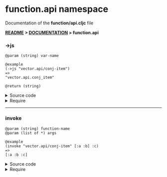 
# <strong>function.api</strong> namespace
<p>Documentation of the <strong>function/api.cljc</strong> file</p>

<strong>[README](../../../README.md) > [DOCUMENTATION](../../COVER.md) > function.api</strong>



### ->js

```
@param (string) var-name
```

```
@example
(->js "vector.api/conj-item")
=>
"vector.api.conj_item"
```

```
@return (string)
```

<details>
<summary>Source code</summary>

```
(defn ->js
  [var-name]
  #?(:cljs (-> var-name (string/replace-part #"/" ".")
                        (string/replace-part #"-" "_"))))
```

</details>

<details>
<summary>Require</summary>

```
(ns my-namespace (:require [function.api :as function :refer [->js]]))

(function/->js ...)
(->js          ...)
```

</details>

---

### invoke

```
@param (string) function-name
@param (list of *) args
```

```
@example
(invoke "vector.api/conj-item" [:a :b] :c)
=>
[:a :b :c]
```

<details>
<summary>Source code</summary>

```
(defn invoke
  [function-name & args])
```

</details>

<details>
<summary>Require</summary>

```
(ns my-namespace (:require [function.api :as function :refer [invoke]]))

(function/invoke ...)
(invoke          ...)
```

</details>
